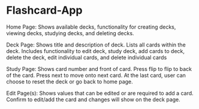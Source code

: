# Flashcard-App

Home Page:
Shows available decks, functionality for creating decks, viewing decks, studying decks, and deleting decks.

Deck Page:
Shows title and description of deck. Lists all cards within the deck. Includes functionality to edit deck, study deck, add cards to deck, delete the deck, edit individual cards, and delete individual cards

Study Page:
Shows card number and front of card. Press flip to flip to back of the card. Press next to move onto next card. At the last card, user can choose to reset the deck or go back to home page.

Edit Page(s):
Shows values that can be edited or are required to add a card. Confirm to edit/add the card and changes will show on the deck page.

